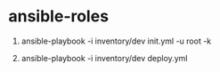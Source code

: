 # ansible-roles

1. ansible-playbook -i inventory/dev init.yml -u root -k

2. ansible-playbook -i inventory/dev deploy.yml
